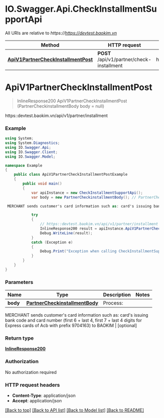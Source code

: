 # IO.Swagger.Api.CheckInstallmentSupportApi

All URIs are relative to *https://https://devtest.baokim.vn*

Method | HTTP request | Description
------------- | ------------- | -------------
[**ApiV1PartnerCheckInstallmentPost**](CheckInstallmentSupportApi.md#apiv1partnercheckinstallmentpost) | **POST** /api/v1/partner/check-installment | https::devtest.baokim.vn/api/v1/partner/installment

<a name="apiv1partnercheckinstallmentpost"></a>
# **ApiV1PartnerCheckInstallmentPost**
> InlineResponse200 ApiV1PartnerCheckInstallmentPost (PartnerCheckinstallmentBody body = null)

https::devtest.baokim.vn/api/v1/partner/installment

### Example
```csharp
using System;
using System.Diagnostics;
using IO.Swagger.Api;
using IO.Swagger.Client;
using IO.Swagger.Model;

namespace Example
{
    public class ApiV1PartnerCheckInstallmentPostExample
    {
        public void main()
        {
            var apiInstance = new CheckInstallmentSupportApi();
            var body = new PartnerCheckinstallmentBody(); // PartnerCheckinstallmentBody | Process:

 MERCHANT sends customer's card information such as: card's issuing bank code and card number (first 6 + last 4, first 7 + last 4 digits for Express cards of Acb with prefix 9704163) to BAOKIM (optional) 

            try
            {
                // https::devtest.baokim.vn/api/v1/partner/installment
                InlineResponse200 result = apiInstance.ApiV1PartnerCheckInstallmentPost(body);
                Debug.WriteLine(result);
            }
            catch (Exception e)
            {
                Debug.Print("Exception when calling CheckInstallmentSupportApi.ApiV1PartnerCheckInstallmentPost: " + e.Message );
            }
        }
    }
}
```

### Parameters

Name | Type | Description  | Notes
------------- | ------------- | ------------- | -------------
 **body** | [**PartnerCheckinstallmentBody**](PartnerCheckinstallmentBody.md)| Process:

 MERCHANT sends customer&#x27;s card information such as: card&#x27;s issuing bank code and card number (first 6 + last 4, first 7 + last 4 digits for Express cards of Acb with prefix 9704163) to BAOKIM | [optional] 

### Return type

[**InlineResponse200**](InlineResponse200.md)

### Authorization

No authorization required

### HTTP request headers

 - **Content-Type**: application/json
 - **Accept**: application/json

[[Back to top]](#) [[Back to API list]](../README.md#documentation-for-api-endpoints) [[Back to Model list]](../README.md#documentation-for-models) [[Back to README]](../README.md)
